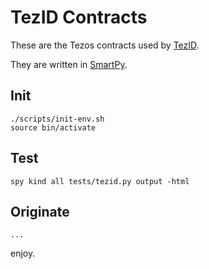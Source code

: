 # TezID Contracts

These are the Tezos contracts used by [TezID](https://tezid.net).

They are written in [SmartPy](https://smartpy.io).

## Init

```
./scripts/init-env.sh
source bin/activate
```

## Test

```
spy kind all tests/tezid.py output -html
```

## Originate

```
...
```

enjoy.
